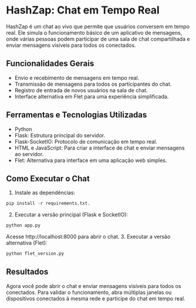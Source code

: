 # HashZap: Chat em Tempo Real
HashZap é um chat ao vivo que permite que usuários conversem em tempo real. Ele simula o funcionamento básico de um aplicativo de mensagens, onde várias pessoas podem participar de uma sala de chat compartilhada e enviar mensagens visíveis para todos os conectados.

## Funcionalidades Gerais
- Envio e recebimento de mensagens em tempo real.
- Transmissão de mensagens para todos os participantes do chat.
- Registro de entrada de novos usuários na sala de chat.
- Interface alternativa em Flet para uma experiência simplificada.

## Ferramentas e Tecnologias Utilizadas
- Python
- Flask: Estrutura principal do servidor.
- Flask-SocketIO: Protocolo de comunicação em tempo real.
- HTML e JavaScript: Para criar a interface de chat e enviar mensagens ao servidor.
- Flet: Alternativa para interface em uma aplicação web simples.

## Como Executar o Chat
1. Instale as dependências:
``` python
pip install -r requirements.txt.
```
2. Executar a versão principal (Flask e SocketIO):
``` python
python app.py
```
Acesse http://localhost:8000 para abrir o chat.
3. Executar a versão alternativa (Flet):
``` python
python flet_version.py
```

## Resultados
Agora você pode abrir o chat e enviar mensagens visíveis para todos os conectados. Para validar o funcionamento, abra múltiplas janelas ou dispositivos conectados à mesma rede e participe do chat em tempo real.